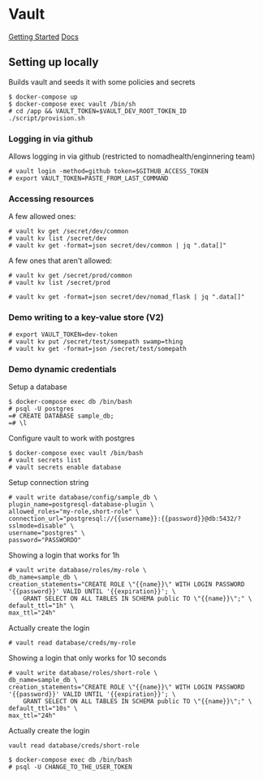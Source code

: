# Vault

[Getting Started](https://learn.hashicorp.com/vault/#getting-started)
[Docs](https://www.vaultproject.io/docs)

## Setting up locally

Builds vault and seeds it with some policies and secrets

    $ docker-compose up
    $ docker-compose exec vault /bin/sh
    # cd /app && VAULT_TOKEN=$VAULT_DEV_ROOT_TOKEN_ID ./script/provision.sh

### Logging in via github

Allows logging in via github (restricted to nomadhealth/enginnering team)

    # vault login -method=github token=$GITHUB_ACCESS_TOKEN
    # export VAULT_TOKEN=PASTE_FROM_LAST_COMMAND

### Accessing resources

A few allowed ones:

    # vault kv get /secret/dev/common
    # vault kv list /secret/dev
    # vault kv get -format=json secret/dev/common | jq ".data[]"

A few ones that aren't allowed:

    # vault kv get /secret/prod/common
    # vault kv list /secret/prod
    
    # vault kv get -format=json secret/dev/nomad_flask | jq ".data[]"

### Demo writing to a key-value store (V2)

    # export VAULT_TOKEN=dev-token
    # vault kv put /secret/test/somepath swamp=thing
    # vault kv get -format=json /secret/test/somepath

### Demo dynamic credentials

Setup a database

    $ docker-compose exec db /bin/bash
    # psql -U postgres
    =# CREATE DATABASE sample_db;
    =# \l

Configure vault to work with postgres

    $ docker-compose exec vault /bin/bash
    # vault secrets list
    # vault secrets enable database

Setup connection string

    # vault write database/config/sample_db \
    plugin_name=postgresql-database-plugin \
    allowed_roles="my-role,short-role" \
    connection_url="postgresql://{{username}}:{{password}}@db:5432/?sslmode=disable" \
    username="postgres" \
    password="PASSWORDO"

Showing a login that works for 1h

    # vault write database/roles/my-role \
    db_name=sample_db \
    creation_statements="CREATE ROLE \"{{name}}\" WITH LOGIN PASSWORD '{{password}}' VALID UNTIL '{{expiration}}'; \
        GRANT SELECT ON ALL TABLES IN SCHEMA public TO \"{{name}}\";" \
    default_ttl="1h" \
    max_ttl="24h"

Actually create the login

    # vault read database/creds/my-role

Showing a login that only works for 10 seconds

    # vault write database/roles/short-role \
    db_name=sample_db \
    creation_statements="CREATE ROLE \"{{name}}\" WITH LOGIN PASSWORD '{{password}}' VALID UNTIL '{{expiration}}'; \
        GRANT SELECT ON ALL TABLES IN SCHEMA public TO \"{{name}}\";" \
    default_ttl="10s" \
    max_ttl="24h"

Actually create the login

    vault read database/creds/short-role

    $ docker-compose exec db /bin/bash
    # psql -U CHANGE_TO_THE_USER_TOKEN
